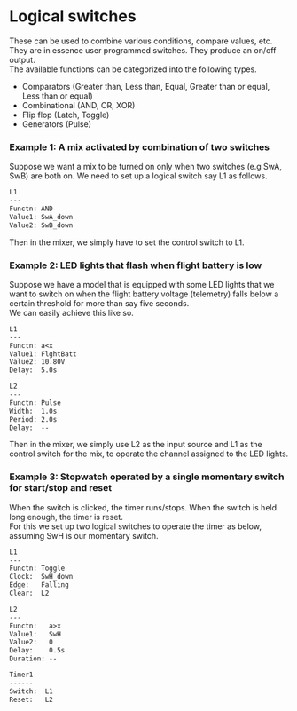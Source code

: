 # Logical switches
These can be used to combine various conditions, compare values, etc. They are in essence user
programmed switches. They produce an on/off output.
<br>The available functions can be categorized into the following types.
- Comparators (Greater than, Less than, Equal, Greater than or equal, Less than or equal)
- Combinational (AND, OR, XOR)
- Flip flop (Latch, Toggle)
- Generators (Pulse)

### Example 1: A mix activated by combination of two switches
Suppose we want a mix to be turned on only when two switches (e.g SwA, SwB) are both on. 
We need to set up a logical switch say L1 as follows.

```txt
L1
---
Functn: AND
Value1: SwA_down
Value2: SwB_down
```
Then in the mixer, we simply have to set the control switch to L1.

### Example 2: LED lights that flash when flight battery is low
Suppose we have a model that is equipped with some LED lights that we want to switch on when the flight battery
voltage (telemetry) falls below a certain threshold for more than say five seconds.
<br>We can easily achieve this like so.

```txt
L1
---
Functn: a<x
Value1: FlghtBatt
Value2: 10.80V
Delay:  5.0s

L2
---
Functn: Pulse
Width:  1.0s
Period: 2.0s
Delay:  --

``` 
Then in the mixer, we simply use L2 as the input source and L1 as the control switch for the mix, to
operate the channel assigned to the LED lights.

### Example 3: Stopwatch operated by a single momentary switch for start/stop and reset
When the switch is clicked, the timer runs/stops. When the switch is held long enough, the timer is
reset. 
<br>For this we set up two logical switches to operate the timer as below, assuming SwH is our momentary switch.

```txt
L1
---
Functn: Toggle
Clock:  SwH_down
Edge:   Falling
Clear:  L2

L2
---
Functn:   a>x
Value1:   SwH
Value2:   0
Delay:    0.5s
Duration: --

Timer1
------
Switch:  L1
Reset:   L2
```
